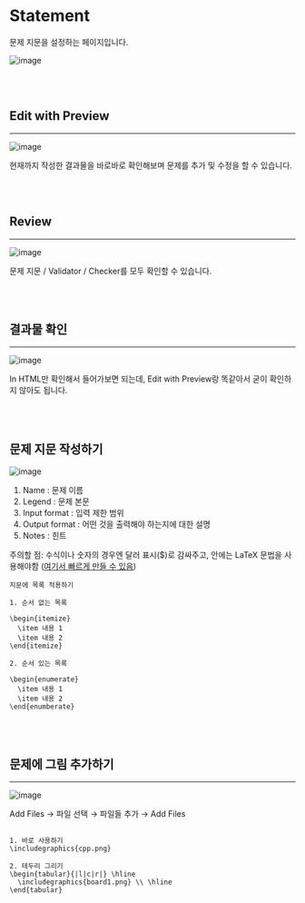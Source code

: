 # Statement

문제 지문을 설정하는 페이지입니다.

![image](https://user-images.githubusercontent.com/79046106/203825369-1d9a0c3c-6caf-4dac-af44-a22b61ac3505.png)

<br/>
<br/>

## Edit with Preview
---

![image](https://user-images.githubusercontent.com/79046106/203825601-0dec659c-3db0-4858-8375-365cdd80cdba.png)

현재까지 작성한 결과물을 바로바로 확인해보며 문제를 추가 및 수정을 할 수 있습니다.

<br/>
<br/>

## Review
---

![image](https://user-images.githubusercontent.com/79046106/203825821-195ca283-faa5-4f7c-9289-b06a38cd657d.png)

문제 지문 / Validator / Checker를 모두 확인할 수 있습니다.

<br/>
<br/>

## 결과물 확인
---

![image](https://user-images.githubusercontent.com/79046106/203826167-dc79a4ce-0376-4f44-a817-3896ebbaab74.png)

In HTML만 확인해서 들어가보면 되는데, Edit with Preview랑 똑같아서 굳이 확인하지 않아도 됩니다.

<br/>
<br/>


## 문제 지문 작성하기
![image](https://user-images.githubusercontent.com/79046106/203826818-1113b7fa-dabd-4f9d-b41d-6ceb715568b0.png)

1. Name : 문제 이름
2. Legend : 문제 본문
3. Input format : 입력 제한 범위
4. Output format : 어떤 것을 출력해야 하는지에 대한 설명
5. Notes : 힌트

주의할 점: 수식이나 숫자의 경우엔 달러 표시($)로 감싸주고, 안에는 LaTeX 문법을 사용해야함 ([여기서 빠르게 만들 수 있음](https://www.codecogs.com/latex/eqneditor.php))

```text
지문에 목록 적용하기 

1. 순서 없는 목록  

\begin{itemize}
  \item 내용 1
  \item 내용 2
\end{itemize}

2. 순서 있는 목록

\begin{enumerate}
  \item 내용 1
  \item 내용 2
\end{enumberate}

```

<br/>
<br/>

## 문제에 그림 추가하기
---

![image](https://user-images.githubusercontent.com/79046106/203829953-0057c9a2-f27f-4515-9afa-6092221c439b.png)

Add Files → 파일 선택 → 파일들 추가 → Add Files

```text

1. 바로 사용하기
\includegraphics{cpp.png}

2. 테두리 그리기
\begin{tabular}{|l|c|r|} \hline
  \includegraphics{board1.png} \\ \hline
\end{tabular}

```

